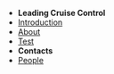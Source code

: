 <!-- docs/_sidebar.md -->
- **Leading Cruise Control**
- [Introduction](home.md)
- [About](mixed-traffic.md)
- [Test](test.md)
- **Contacts**
- [People](supplement/people.md)

